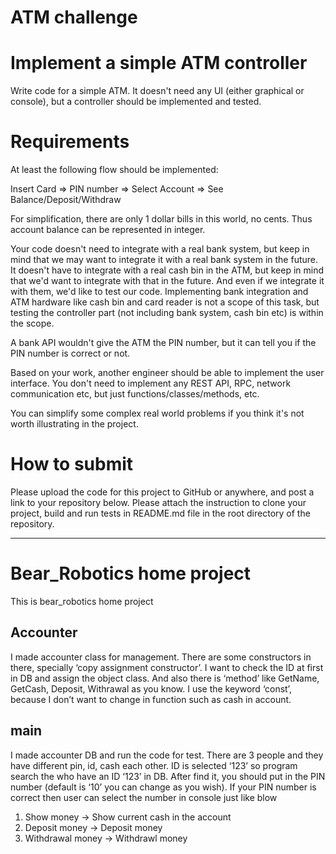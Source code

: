 # ATM challenge

# **Implement a simple ATM controller**

Write code for a simple ATM. It doesn't need any UI (either graphical or console), but a controller should be implemented and tested.

# Requirements

At least the following flow should be implemented:

Insert Card => PIN number => Select Account => See Balance/Deposit/Withdraw

For simplification, there are only 1 dollar bills in this world, no cents. Thus account balance can be represented in integer.

Your code doesn't need to integrate with a real bank system, but keep in mind that we may want to integrate it with a real bank system in the future. It doesn't have to integrate with a real cash bin in the ATM, but keep in mind that we'd want to integrate with that in the future. And even if we integrate it with them, we'd like to test our code. Implementing bank integration and ATM hardware like cash bin and card reader is not a scope of this task, but testing the controller part (not including bank system, cash bin etc) is within the scope.

A bank API wouldn't give the ATM the PIN number, but it can tell you if the PIN number is correct or not.

Based on your work, another engineer should be able to implement the user interface. You don't need to implement any REST API, RPC, network communication etc, but just functions/classes/methods, etc.

You can simplify some complex real world problems if you think it's not worth illustrating in the project.

# How to submit

Please upload the code for this project to GitHub or anywhere, and post a link to your repository below. Please attach the instruction to clone your project, build and run tests in README.md file in the root directory of the repository.

---

# Bear_Robotics home project

This is bear_robotics home project

## Accounter

I made accounter class for management. There are some constructors in there, specially ‘copy assignment constructor’. I want to check the ID at first in DB and assign the object class.  And also there is ‘method’ like GetName, GetCash, Deposit, Withrawal as you know. I use the keyword ‘const’, because I don’t want to change in function such as cash in account.

## main

I made accounter DB and run the code for test. There are 3 people and they have different pin, id, cash each other.  ID is selected ‘123’ so program search the who have an ID ‘123’ in DB. After find it, you should put in the PIN number (default is ‘10’ you can change as you wish). If your PIN number is correct then user can select the number in console just like blow

1. Show money → Show current cash in the account
2. Deposit money → Deposit money
3. Withdrawal money → Withdrawl money